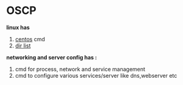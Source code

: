 # OSCP
**linux has**
1. [centos](https://github.com/akshadjoshi/OSCP/blob/main/Linux/ServerOS.md) cmd
2. [dir list](https://github.com/akshadjoshi/OSCP/blob/main/Linux/directories%20or%20folder.txt)


**networking and server config has :**
1. cmd for process, network and service management 
2. cmd to configure various services/server like dns,webserver etc
